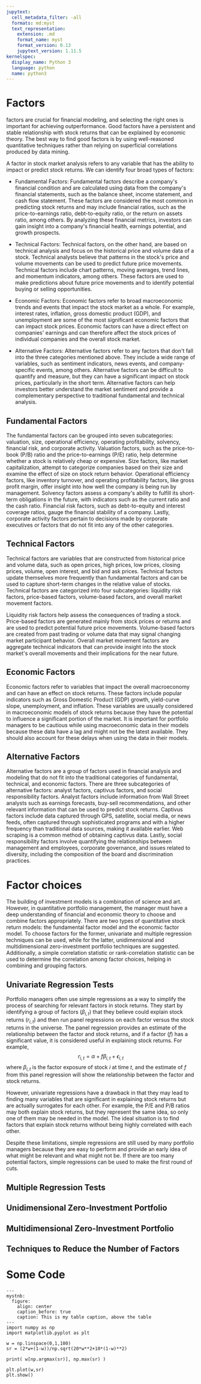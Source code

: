 ```yaml
---
jupytext:
  cell_metadata_filter: -all
  formats: md:myst
  text_representation:
    extension: .md
    format_name: myst
    format_version: 0.13
    jupytext_version: 1.11.5
kernelspec:
  display_name: Python 3
  language: python
  name: python3
---
```


# Factors

factors are crucial for financial modeling, and selecting the right ones is important for achieving outperformance. Good factors have a persistent and stable relationship with stock returns that can be explained by economic theory. The best way to find good factors is by using well-reasoned quantitative techniques rather than relying on superficial correlations produced by data mining. 

A factor in stock market analysis refers to any variable that has the ability to impact or predict stock returns. We can identify four broad types of factors:

- Fundamental Factors: Fundamental factors describe a company's financial condition and are calculated using data from the company's financial statements, such as the balance sheet, income statement, and cash flow statement. These factors are considered the most common in predicting stock returns and may include financial ratios, such as the price-to-earnings ratio, debt-to-equity ratio, or the return on assets ratio, among others. By analyzing these financial metrics, investors can gain insight into a company's financial health, earnings potential, and growth prospects.

- Technical Factors: Technical factors, on the other hand, are based on technical analysis and focus on the historical price and volume data of a stock. Technical analysts believe that patterns in the stock's price and volume movements can be used to predict future price movements. Technical factors include chart patterns, moving averages, trend lines, and momentum indicators, among others. These factors are used to make predictions about future price movements and to identify potential buying or selling opportunities.

- Economic Factors: Economic factors refer to broad macroeconomic trends and events that impact the stock market as a whole. For example, interest rates, inflation, gross domestic product (GDP), and unemployment are some of the most significant economic factors that can impact stock prices. Economic factors can have a direct effect on companies' earnings and can therefore affect the stock prices of individual companies and the overall stock market.

- Alternative Factors: Alternative factors refer to any factors that don't fall into the three categories mentioned above. They include a wide range of variables, such as sentiment indicators, news events, and company-specific events, among others. Alternative factors can be difficult to quantify and measure, but they can have a significant impact on stock prices, particularly in the short term. Alternative factors can help investors better understand the market sentiment and provide a complementary perspective to traditional fundamental and technical analysis.

## Fundamental Factors
The fundamental factors can be grouped into seven subcategories: valuation, size, operational efficiency, operating profitability, solvency, financial risk, and corporate activity. Valuation factors, such as the price-to-book (P/B) ratio and the price-to-earnings (P/E) ratio, help determine whether a stock is relatively cheap or expensive. Size factors, like market capitalization, attempt to categorize companies based on their size and examine the effect of size on stock return behavior. Operational efficiency factors, like inventory turnover, and operating profitability factors, like gross profit margin, offer insight into how well the company is being run by management. Solvency factors assess a company's ability to fulfill its short-term obligations in the future, with indicators such as the current ratio and the cash ratio. Financial risk factors, such as debt-to-equity and interest coverage ratios, gauge the financial stability of a company. Lastly, corporate activity factors pertain to decisions made by corporate executives or factors that do not fit into any of the other categories.

## Technical Factors
Technical factors are variables that are constructed from historical price and volume data, such as open prices, high prices, low prices, closing prices, volume, open interest, and bid and ask prices. Technical factors update themselves more frequently than fundamental factors and can be used to capture short-term changes in the relative value of stocks. Technical factors are categorized into four subcategories: liquidity risk factors, price-based factors, volume-based factors, and overall market movement factors.

Liquidity risk factors help assess the consequences of trading a stock. Price-based factors are generated mainly from stock prices or returns and are used to predict potential future price movements. Volume-based factors are created from past trading or volume data that may signal changing market participant behavior. Overall market movement factors are aggregate technical indicators that can provide insight into the stock market's overall movements and their implications for the near future.

## Economic Factors
Economic factors refer to variables that impact the overall macroeconomy and can have an effect on stock returns. These factors include popular indicators such as Gross Domestic Product (GDP) growth, yield-curve slope, unemployment, and inflation. These variables are usually considered in macroeconomic models of stock returns because they have the potential to influence a significant portion of the market. It is important for portfolio managers to be cautious while using macroeconomic data in their models because these data have a lag and might not be the latest available. They should also account for these delays when using the data in their models.

## Alternative Factors
Alternative factors are a group of factors used in financial analysis and modeling that do not fit into the traditional categories of fundamental, technical, and economic factors. There are three subcategories of alternative factors: analyst factors, captivus factors, and social responsibility factors. Analyst factors include information from Wall Street analysts such as earnings forecasts, buy-sell recommendations, and other relevant information that can be used to predict stock returns. Captivus factors include data captured through GPS, satellite, social media, or news feeds, often captured through sophisticated programs and with a higher frequency than traditional data sources, making it available earlier. Web scraping is a common method of obtaining captivus data. Lastly, social responsibility factors involve quantifying the relationships between management and employees, corporate governance, and issues related to diversity, including the composition of the board and discrimination practices.

# Factor choices
The building of investment models is a combination of science and art. However, in quantitative portfolio management, the manager must have a deep understanding of financial and economic theory to choose and combine factors appropriately. There are two types of quantitative stock return models: the fundamental factor model and the economic factor model. To choose factors for the former, univariate and multiple regression techniques can be used, while for the latter, unidimensional and multidimensional zero-investment portfolio techniques are suggested. Additionally, a simple correlation statistic or rank-correlation statistic can be used to determine the correlation among factor choices, helping in combining and grouping factors.

## Univariate Regression Tests
Portfolio managers often use simple regressions as a way to simplify the process of searching for relevant factors in stock returns. They start by identifying a group of factors ($\beta_{i,t}$) that they believe could explain stock returns ($r_{i,t}$) and then run panel regressions on each factor versus the stock returns in the universe. The panel regression provides an estimate of the relationship between the factor and stock returns, and if a factor ($f$) has a significant value, it is considered useful in explaining stock returns.
For example, $$r_{i,t}=\alpha +f\beta_{i,t}+\epsilon_{i,t}$$
where $\beta_{i,t}$ is the factor exposure of stock $i$ at time $t$, and the estimate of $f$ from this panel regression will show the relationship between the factor and stock returns.

However, univariate regressions have a drawback in that they may lead to finding many variables that are significant in explaining stock returns but are actually surrogates for each other. For example, the P/E and P/B ratios may both explain stock returns, but they represent the same idea, so only one of them may be needed in the model. The ideal situation is to find factors that explain stock returns without being highly correlated with each other.

Despite these limitations, simple regressions are still used by many portfolio managers because they are easy to perform and provide an early idea of what might be relevant and what might not be. If there are too many potential factors, simple regressions can be used to make the first round of cuts. 

## Multiple Regression Tests

## Unidimensional Zero-Investment Portfolio

## Multidimensional Zero-Investment Portfolio

## Techniques to Reduce the Number of Factors


# Some Code
```{code-cell}
---
mystnb:
  figure:
    align: center
    caption_before: true
    caption: This is my table caption, above the table
---
import numpy as np
import matplotlib.pyplot as plt

w = np.linspace(0,1,100)
sr = (2*w+(1-w))/np.sqrt(20*w**2+10*(1-w)**2)

print( w[np.argmax(sr)], np.max(sr) )
```

```{code-cell}
plt.plot(w,sr)
plt.show()
```

